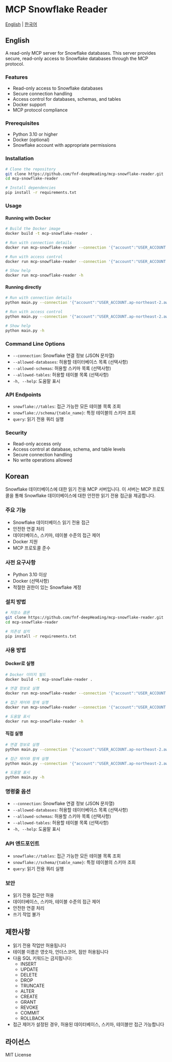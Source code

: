 # MCP Snowflake Reader

[English](#english) | [한국어](#korean)

## English

A read-only MCP server for Snowflake databases. This server provides secure, read-only access to Snowflake databases through the MCP protocol.

### Features

- Read-only access to Snowflake databases
- Secure connection handling
- Access control for databases, schemas, and tables
- Docker support
- MCP protocol compliance

### Prerequisites

- Python 3.10 or higher
- Docker (optional)
- Snowflake account with appropriate permissions

### Installation

```bash
# Clone the repository
git clone https://github.com/fnf-deepHeading/mcp-snowflake-reader.git
cd mcp-snowflake-reader

# Install dependencies
pip install -r requirements.txt
```

### Usage

#### Running with Docker

```bash
# Build the Docker image
docker build -t mcp-snowflake-reader .

# Run with connection details
docker run mcp-snowflake-reader --connection '{"account":"USER_ACCOUNT.ap-northeast-2.aws","user":"USER_NAME","password":"USER_PASSWORD","warehouse":"USER_WAREHOUSE","database":"USER_DATABASE","role":"USER_ROLE","port":"443"}'

# Run with access control
docker run mcp-snowflake-reader --connection '{"account":"USER_ACCOUNT.ap-northeast-2.aws","user":"USER_NAME","password":"USER_PASSWORD","warehouse":"USER_WAREHOUSE","database":"USER_DATABASE","role":"USER_ROLE","port":"443"}' --allowed-databases DB1 DB2 --allowed-schemas SCHEMA1 SCHEMA2 --allowed-tables TABLE1 TABLE2

# Show help
docker run mcp-snowflake-reader -h
```

#### Running directly

```bash
# Run with connection details
python main.py --connection '{"account":"USER_ACCOUNT.ap-northeast-2.aws","user":"USER_NAME","password":"USER_PASSWORD","warehouse":"USER_WAREHOUSE","database":"USER_DATABASE","role":"USER_ROLE","port":"443"}'

# Run with access control
python main.py --connection '{"account":"USER_ACCOUNT.ap-northeast-2.aws","user":"USER_NAME","password":"USER_PASSWORD","warehouse":"USER_WAREHOUSE","database":"USER_DATABASE","role":"USER_ROLE","port":"443"}' --allowed-databases DB1 DB2 --allowed-schemas SCHEMA1 SCHEMA2 --allowed-tables TABLE1 TABLE2

# Show help
python main.py -h
```

### Command Line Options

- `--connection`: Snowflake 연결 정보 (JSON 문자열)
- `--allowed-databases`: 허용할 데이터베이스 목록 (선택사항)
- `--allowed-schemas`: 허용할 스키마 목록 (선택사항)
- `--allowed-tables`: 허용할 테이블 목록 (선택사항)
- `-h, --help`: 도움말 표시

### API Endpoints

- `snowflake://tables`: 접근 가능한 모든 테이블 목록 조회
- `snowflake://schema/{table_name}`: 특정 테이블의 스키마 조회
- `query`: 읽기 전용 쿼리 실행

### Security

- Read-only access only
- Access control at database, schema, and table levels
- Secure connection handling
- No write operations allowed

## Korean

Snowflake 데이터베이스에 대한 읽기 전용 MCP 서버입니다. 이 서버는 MCP 프로토콜을 통해 Snowflake 데이터베이스에 대한 안전한 읽기 전용 접근을 제공합니다.

### 주요 기능

- Snowflake 데이터베이스 읽기 전용 접근
- 안전한 연결 처리
- 데이터베이스, 스키마, 테이블 수준의 접근 제어
- Docker 지원
- MCP 프로토콜 준수

### 사전 요구사항

- Python 3.10 이상
- Docker (선택사항)
- 적절한 권한이 있는 Snowflake 계정

### 설치 방법

```bash
# 저장소 클론
git clone https://github.com/fnf-deepHeading/mcp-snowflake-reader.git
cd mcp-snowflake-reader

# 의존성 설치
pip install -r requirements.txt
```

### 사용 방법

#### Docker로 실행

```bash
# Docker 이미지 빌드
docker build -t mcp-snowflake-reader .

# 연결 정보로 실행
docker run mcp-snowflake-reader --connection '{"account":"USER_ACCOUNT.ap-northeast-2.aws","user":"USER_NAME","password":"USER_PASSWORD","warehouse":"USER_WAREHOUSE","database":"USER_DATABASE","role":"USER_ROLE","port":"443"}'

# 접근 제어와 함께 실행
docker run mcp-snowflake-reader --connection '{"account":"USER_ACCOUNT.ap-northeast-2.aws","user":"USER_NAME","password":"USER_PASSWORD","warehouse":"USER_WAREHOUSE","database":"USER_DATABASE","role":"USER_ROLE","port":"443"}' --allowed-databases DB1 DB2 --allowed-schemas SCHEMA1 SCHEMA2 --allowed-tables TABLE1 TABLE2

# 도움말 표시
docker run mcp-snowflake-reader -h
```

#### 직접 실행

```bash
# 연결 정보로 실행
python main.py --connection '{"account":"USER_ACCOUNT.ap-northeast-2.aws","user":"USER_NAME","password":"USER_PASSWORD","warehouse":"USER_WAREHOUSE","database":"USER_DATABASE","role":"USER_ROLE","port":"443"}'

# 접근 제어와 함께 실행
python main.py --connection '{"account":"USER_ACCOUNT.ap-northeast-2.aws","user":"USER_NAME","password":"USER_PASSWORD","warehouse":"USER_WAREHOUSE","database":"USER_DATABASE","role":"USER_ROLE","port":"443"}' --allowed-databases DB1 DB2 --allowed-schemas SCHEMA1 SCHEMA2 --allowed-tables TABLE1 TABLE2

# 도움말 표시
python main.py -h
```

### 명령줄 옵션

- `--connection`: Snowflake 연결 정보 (JSON 문자열)
- `--allowed-databases`: 허용할 데이터베이스 목록 (선택사항)
- `--allowed-schemas`: 허용할 스키마 목록 (선택사항)
- `--allowed-tables`: 허용할 테이블 목록 (선택사항)
- `-h, --help`: 도움말 표시

### API 엔드포인트

- `snowflake://tables`: 접근 가능한 모든 테이블 목록 조회
- `snowflake://schema/{table_name}`: 특정 테이블의 스키마 조회
- `query`: 읽기 전용 쿼리 실행

### 보안

- 읽기 전용 접근만 허용
- 데이터베이스, 스키마, 테이블 수준의 접근 제어
- 안전한 연결 처리
- 쓰기 작업 불가

## 제한사항

- 읽기 전용 작업만 허용됩니다
- 테이블 이름은 영숫자, 언더스코어, 점만 허용됩니다
- 다음 SQL 키워드는 금지됩니다:
  - INSERT
  - UPDATE
  - DELETE
  - DROP
  - TRUNCATE
  - ALTER
  - CREATE
  - GRANT
  - REVOKE
  - COMMIT
  - ROLLBACK
- 접근 제어가 설정된 경우, 허용된 데이터베이스, 스키마, 테이블만 접근 가능합니다

## 라이선스

MIT License 